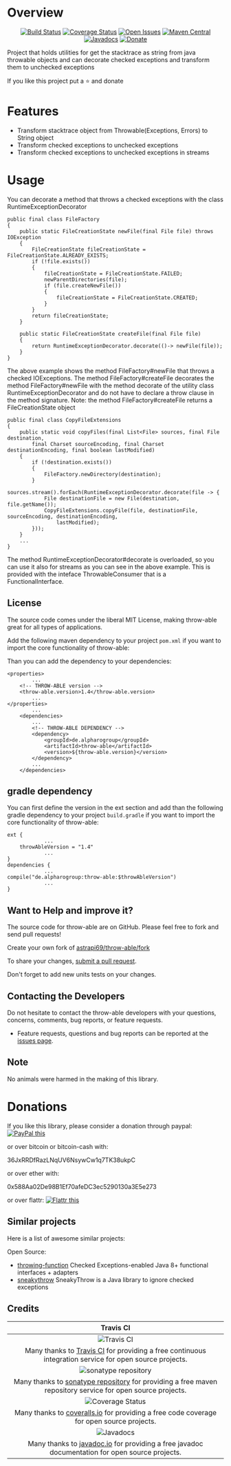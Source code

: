 # Overview

<div align="center">

[![Build Status](https://travis-ci.org/astrapi69/throw-able.svg?branch=master)](https://travis-ci.org/astrapi69/throw-able) 
[![Coverage Status](https://codecov.io/gh/astrapi69/throw-able/branch/develop/graph/badge.svg)](https://codecov.io/gh/astrapi69/throw-able)
[![Open Issues](https://img.shields.io/github/issues/astrapi69/throw-able.svg?style=flat)](https://github.com/astrapi69/throw-able/issues)
[![Maven Central](https://maven-badges.herokuapp.com/maven-central/de.alpharogroup/throw-able/badge.svg)](https://maven-badges.herokuapp.com/maven-central/de.alpharogroup/throw-able)
[![Javadocs](http://www.javadoc.io/badge/de.alpharogroup/throw-able.svg)](http://www.javadoc.io/doc/de.alpharogroup/throw-able)
[![Donate](https://img.shields.io/badge/donate-❤-ff2244.svg)](https://www.paypal.com/cgi-bin/webscr?cmd=_s-xclick&hosted_button_id=GVBTWLRAZ7HB8)

</div>

Project that holds utilities for get the stacktrace as string from java throwable objects and 
can decorate checked exceptions and transform them to unchecked exceptions

If you like this project put a ⭐ and donate

# Features

- Transform stacktrace object from Throwable(Exceptions, Errors) to String object 
- Transform checked exceptions to unchecked exceptions
- Transform checked exceptions to unchecked exceptions in streams

# Usage

You can decorate a method that throws a checked exceptions with the class RuntimeExceptionDecorator

```
public final class FileFactory
{
	public static FileCreationState newFile(final File file) throws IOException
	{
		FileCreationState fileCreationState = FileCreationState.ALREADY_EXISTS;
		if (!file.exists())
		{
			fileCreationState = FileCreationState.FAILED;
			newParentDirectories(file);
			if (file.createNewFile())
			{
				fileCreationState = FileCreationState.CREATED;
			}
		}
		return fileCreationState;
	}

    public static FileCreationState createFile(final File file)
    {
		return RuntimeExceptionDecorator.decorate(()-> newFile(file));
    }
}
```

The above example shows the method FileFactory#newFile that throws a checked IOExceptions.
The method FileFactory#createFile decorates the method FileFactory#newFile with the method decorate
 of the utility class RuntimeExceptionDecorator and do not have to declare a throw clause in the 
 method signature.
Note: the method FileFactory#createFile returns a FileCreationState object

```
public final class CopyFileExtensions
{
	public static void copyFiles(final List<File> sources, final File destination,
		final Charset sourceEncoding, final Charset destinationEncoding, final boolean lastModified)
	{
		if (!destination.exists())
		{
			FileFactory.newDirectory(destination);
		}
		sources.stream().forEach(RuntimeExceptionDecorator.decorate(file -> {
			File destinationFile = new File(destination, file.getName());
			CopyFileExtensions.copyFile(file, destinationFile, sourceEncoding, destinationEncoding,
				lastModified);
		}));
	}
    ...
}
```
The method RuntimeExceptionDecorator#decorate is overloaded, so you can use it also for streams 
as you can see in the above example. 
This is provided with the inteface ThrowableConsumer that is a FunctionalInterface.

## License

The source code comes under the liberal MIT License, making throw-able great for all types of applications.

Add the following maven dependency to your project `pom.xml` if you want to import the core functionality of throw-able:

Than you can add the dependency to your dependencies:

	<properties>
			...
		<!-- THROW-ABLE version -->
		<throw-able.version>1.4</throw-able.version>
			...
	</properties>
			...
		<dependencies>
			...
            <!-- THROW-ABLE DEPENDENCY -->
			<dependency>
				<groupId>de.alpharogroup</groupId>
				<artifactId>throw-able</artifactId>
				<version>${throw-able.version}</version>
			</dependency>
			...
		</dependencies>

			
## gradle dependency

You can first define the version in the ext section and add than the following gradle dependency to your project `build.gradle` if you want to import the core functionality of throw-able:

```
ext {
			...
    throwAbleVersion = "1.4"
			...
}
dependencies {
			...
compile("de.alpharogroup:throw-able:$throwAbleVersion")
			...
}
```

## Want to Help and improve it? ###

The source code for throw-able are on GitHub. Please feel free to fork and send pull requests!

Create your own fork of [astrapi69/throw-able/fork](https://github.com/astrapi69/throw-able/fork)

To share your changes, [submit a pull request](https://github.com/astrapi69/throw-able/pull/new/develop).

Don't forget to add new units tests on your changes.

## Contacting the Developers

Do not hesitate to contact the throw-able developers with your questions, concerns, comments, bug reports, or feature requests.
- Feature requests, questions and bug reports can be reported at the [issues page](https://github.com/astrapi69/throw-able/issues).

## Note

No animals were harmed in the making of this library.

# Donations

If you like this library, please consider a donation through paypal: <a href="https://www.paypal.com/cgi-bin/webscr?cmd=_s-xclick&hosted_button_id=B37J9DZF6G9ZC" target="_blank">
<img src="https://www.paypalobjects.com/en_US/GB/i/btn/btn_donateCC_LG.gif" alt="PayPal this" title="PayPal – The safer, easier way to pay online!" border="0" />
</a>

or over bitcoin or bitcoin-cash with:

36JxRRDfRazLNqUV6NsywCw1q7TK38ukpC

or over ether with:

0x588Aa02De98B1Ef70afeDC3ec5290130a3E5e273

or over flattr: 
<a href="https://flattr.com/submit/auto?fid=r7vp62&url=https%3A%2F%2Fgithub.com%2Fastrapi69%2Fthrow-able" target="_blank">
<img src="http://api.flattr.com/button/flattr-badge-large.png" alt="Flattr this" title="Flattr this" border="0" />
</a>

## Similar projects

Here is a list of awesome similar projects:

Open Source:

 * [throwing-function](https://github.com/pivovarit/throwing-function) Checked Exceptions-enabled Java 8+ functional interfaces + adapters
 * [sneakythrow](https://github.com/rainerhahnekamp/sneakythrow) SneakyThrow is a Java library to ignore checked exceptions

## Credits

|Travis CI|
|:-:|
|![Travis CI](https://travis-ci.com/images/logos/TravisCI-Full-Color.png)|
|Many thanks to [Travis CI](https://travis-ci.org) for providing a free continuous integration service for open source projects.|
|![sonatype repository](https://avatars1.githubusercontent.com/u/33330803?s=200&v=4)|
|Many thanks to [sonatype repository](https://oss.sonatype.org) for providing a free maven repository service for open source projects.|
|![Coverage Status](https://coveralls.io/repos/github/astrapi69/throw-able/badge.svg)|
|Many thanks to [coveralls.io](https://coveralls.io) for providing a free code coverage for open source projects.|
|![Javadocs](http://www.javadoc.io/badge/de.alpharogroup/throw-able.svg)|
|Many thanks to [javadoc.io](http://www.javadoc.io) for providing a free javadoc documentation for open source projects.|
